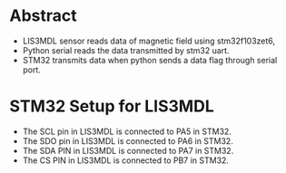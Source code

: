 # Abstract
- LIS3MDL sensor reads data of magnetic field using stm32f103zet6,
- Python serial reads the data transmitted by stm32 uart.
- STM32 transmits data when python sends a data flag through serial port.
# STM32 Setup for LIS3MDL
- The SCL pin in LIS3MDL is connected to PA5 in STM32.
- The SDO pin in LIS3MDL is connected to PA6 in STM32.
- The SDA PIN in LIS3MDL is connected to PA7 in STM32.
- The CS  PIN in LIS3MDL is connected to PB7 in STM32.
